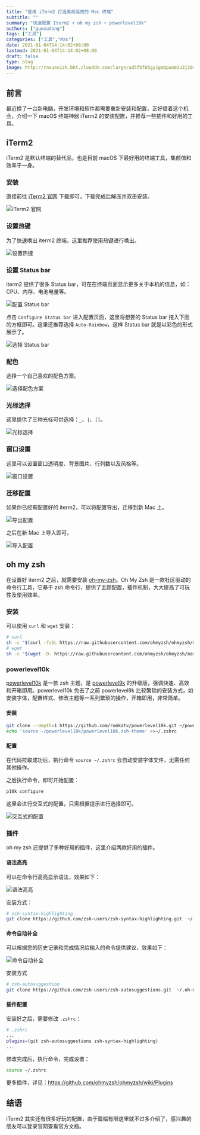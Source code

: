 ```yaml
---
title: "使用 iTerm2 打造美观高效的 Mac 终端"
subtitle: ""
summary: "快速配置 Iterm2 + oh my zsh + powerlevel10k"
authors: ["guoxudong"]
tags: ["工具"]
categories: ["工具","Mac"]
date: 2021-01-04T14:14:02+08:00
lastmod: 2021-01-04T14:14:02+08:00
draft: false
type: blog
image: http://rnxuex1zk.bkt.clouddn.com/large/ad5fbf65gy1gmbpun02u3j20rs0ik0tn.jpg
---
```

## 前言

最近换了一台新电脑，开发环境和软件都需要重新安装和配置，正好借着这个机会，介绍一下 macOS 终端神器 iTerm2 的安装配置，并推荐一些插件和好用的工具。

## iTerm2

iTerm2 是默认终端的替代品，也是目前 macOS 下最好用的终端工具，集颜值和效率于一身。

### 安装

直接前往 [iTerm2 官网](http://www.iterm2.com/) 下载即可，下载完成后解压并双击安装。

![iTerm2 官网](http://rnxuex1zk.bkt.clouddn.com/large/ad5fbf65gy1gmbncotndlj21km1gu7hm.jpg)

### 设置热键

为了快速唤出 iterm2 终端，这里推荐使用热键进行唤出。

![设置热键](http://rnxuex1zk.bkt.clouddn.com/large/ad5fbf65gy1gmbnhmj7w8j21k20y87el.jpg)

### 设置 Status bar

iterm2 提供了很多 Status bar，可在在终端页面显示更多关于本机的信息，如：CPU、内存、电池电量等。

![配置 Status bar](http://rnxuex1zk.bkt.clouddn.com/large/ad5fbf65gy1gmbnkvtjloj21ey0tojwj.jpg)

点击 `Configure Status bar` 进入配置页面，这里将想要的 Status bar 拖入下面的方框即可。这里还推荐选择 `Auto-Rainbow`，这样 Status bar 就是以彩色的形式展示了。

![选择 Status bar](http://rnxuex1zk.bkt.clouddn.com/large/ad5fbf65gy1gmbnn70borj21eu0skdjz.jpg)

### 配色

选择一个自己喜欢的配色方案。

![选择配色方案](http://rnxuex1zk.bkt.clouddn.com/large/ad5fbf65gy1gmbnqt1lhej21fg0qqn26.jpg)

### 光标选择

这里提供了三种光标可供选择：`_`、`|`、`[]`。

![光标选择](http://rnxuex1zk.bkt.clouddn.com/large/ad5fbf65gy1gmbnsyh5rqj21g00qu79h.jpg)

### 窗口设置

这里可以设置窗口透明度、背景图片、行列数以及风格等。

![窗口设置](http://rnxuex1zk.bkt.clouddn.com/large/ad5fbf65gy1gmbnw0mzfej21fi0wmagb.jpg)

### 迁移配置

如果你已经有配置好的 iterm2，可以将配置导出，迁移到新 Mac 上。

![导出配置](http://rnxuex1zk.bkt.clouddn.com/large/ad5fbf65gy1gmboqetam4j21fi17gkjl.jpg)

之后在新 Mac 上导入即可。

![导入配置](http://rnxuex1zk.bkt.clouddn.com/large/ad5fbf65gy1gmborddsylj21es176e81.jpg)

## oh my zsh

在设置好 iterm2 之后，就需要安装 [oh-my-zsh](https://github.com/ohmyzsh/ohmyzsh)。Oh My Zsh 是一款社区驱动的命令行工具，它基于 zsh 命令行，提供了主题配置，插件机制，大大提高了可玩性及使用效率。

### 安装

可以使用 `curl` 和 `wget` 安装：

```bash
# curl
sh -c "$(curl -fsSL https://raw.githubusercontent.com/ohmyzsh/ohmyzsh/master/tools/install.sh)"
# wget
sh -c "$(wget -O- https://raw.githubusercontent.com/ohmyzsh/ohmyzsh/master/tools/install.sh)"
```

### powerlevel10k

[powerlevel10k](https://github.com/romkatv/powerlevel10k) 是一款 zsh 主题，是 [powerlevel9k](https://github.com/Powerlevel9k/powerlevel9k) 的升级版，强调快速、高效和开箱即用。powerlevel10k 免去了之前 powerlevel9k 比较繁琐的安装方式，如安装字体，配置样式、修改主题等一系列繁琐的操作，开箱即用，非常简单。

#### 安装 

```bash
git clone --depth=1 https://github.com/romkatv/powerlevel10k.git ~/powerlevel10k
echo 'source ~/powerlevel10k/powerlevel10k.zsh-theme' >>~/.zshrc
```

#### 配置

在代码拉取成功后，执行命令 `source ~/.zshrc` 会自动安装字体文件，无需任何其他操作。

之后执行命令，即可开始配置：

```bash
p10k configure
```

这里会进行交互式的配置，只需根据提示进行选择即可。

![交互式的配置](http://rnxuex1zk.bkt.clouddn.com/large/ad5fbf65gy1gmap0z93zdg20ok0l60xf.gif)

### 插件

oh my zsh 还提供了多种好用的插件，这里介绍两款好用的插件。

#### 语法高亮

可以在命令行高亮显示语法，效果如下：

![语法高亮](http://rnxuex1zk.bkt.clouddn.com/large/ad5fbf65gy1gmbodvj2sej20lu0isdj6.jpg)

安装方式：

```bash
# zsh-syntax-highlighting
git clone https://github.com/zsh-users/zsh-syntax-highlighting.git  ~/.oh-my-zsh/plugins/zsh-syntax-highlighting
```

#### 命令自动补全

可以根据您的历史记录和完成情况给输入的命令提供建议，效果如下：

![命令自动补全](http://rnxuex1zk.bkt.clouddn.com/large/ad5fbf65gy1gmbojbb38wj20sy044wel.jpg)

安装方式

```bash
# zsh-autosuggestion
git clone https://github.com/zsh-users/zsh-autosuggestions.git  ~/.oh-my-zsh/plugins/zsh-autosuggestions
```

#### 插件配置

安装好之后，需要修改 `.zshrc`：

```bash
# .zshrc
...
plugins=(git zsh-autosuggestions zsh-syntax-highlighting)
...
```

修改完成后，执行命令，完成设置：

```bash
source ~/.zshrc
```

更多插件，详见：https://github.com/ohmyzsh/ohmyzsh/wiki/Plugins

## 结语

iTerm2 其实还有很多好玩的配置，由于篇幅有限这里就不过多介绍了，感兴趣的朋友可以登录官网查看官方文档。